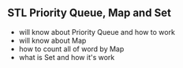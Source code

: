 ## STL Priority Queue, Map and Set

- will know about Priority Queue and how to work
- will know about Map
- how to count all of word by Map
- what is Set and how it's work

